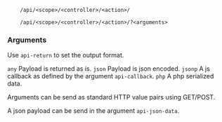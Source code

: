 

```
	/api/<scope>/<controller>/<action>/
```

```
	/api/<scope>/<controller>/<action>/?<arguments>
```

### Arguments ###

Use ```api-return``` to set the output format.

```any``` Payload is returned as is.
```json``` Payload is json encoded.
```jsonp``` A js callback as defined by the argument ```api-callback```.
```php``` A php serialized data.


Arguments can be send as standard HTTP value pairs using GET/POST.

A json payload can be send in the argument ```api-json-data```.

